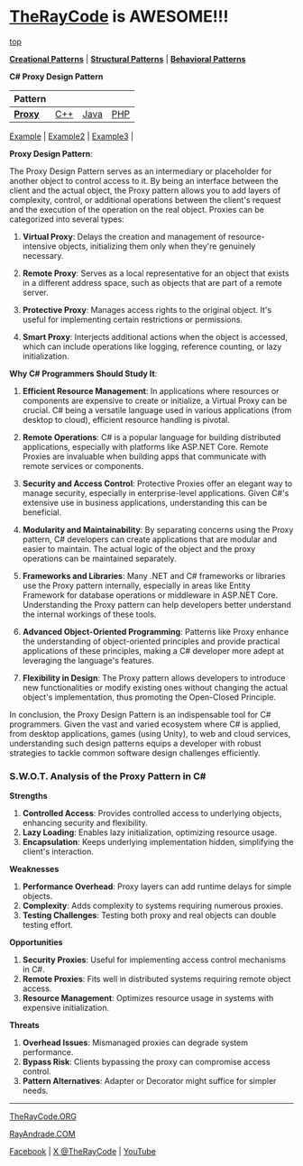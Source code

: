 # [TheRayCode](../../../README.md) is AWESOME!!!

[top](../README.md)

**[Creational Patterns](../README.md)** | **[Structural Patterns](../../Structural/README.md)** | **[Behavioral Patterns](../../Behavioral/README.md)**

**C# Proxy Design Pattern**

|Pattern|   |   |   |
|---|---|---|---|
| [**Proxy**](README.md) | [C++](../../../CPP/Structural/Flyweight/README.md) | [Java](../../../Java/Structural/Flyweight/README.md) | [PHP](../../../PHP/Structural/Flyweight/README.md) |

[Example](Example/README.md) | [Example2](Example2/README.md) | [Example3](Example3/README.md) | 

**Proxy Design Pattern**:

The Proxy Design Pattern serves as an intermediary or placeholder for another object to control access to it. By being an interface between the client and the actual object, the Proxy pattern allows you to add layers of complexity, control, or additional operations between the client's request and the execution of the operation on the real object. Proxies can be categorized into several types:

1. **Virtual Proxy**: Delays the creation and management of resource-intensive objects, initializing them only when they're genuinely necessary.
  
2. **Remote Proxy**: Serves as a local representative for an object that exists in a different address space, such as objects that are part of a remote server.

3. **Protective Proxy**: Manages access rights to the original object. It's useful for implementing certain restrictions or permissions.

4. **Smart Proxy**: Interjects additional actions when the object is accessed, which can include operations like logging, reference counting, or lazy initialization.

**Why C# Programmers Should Study It**:

1. **Efficient Resource Management**: In applications where resources or components are expensive to create or initialize, a Virtual Proxy can be crucial. C# being a versatile language used in various applications (from desktop to cloud), efficient resource handling is pivotal.

2. **Remote Operations**: C# is a popular language for building distributed applications, especially with platforms like ASP.NET Core. Remote Proxies are invaluable when building apps that communicate with remote services or components.

3. **Security and Access Control**: Protective Proxies offer an elegant way to manage security, especially in enterprise-level applications. Given C#'s extensive use in business applications, understanding this can be beneficial.

4. **Modularity and Maintainability**: By separating concerns using the Proxy pattern, C# developers can create applications that are modular and easier to maintain. The actual logic of the object and the proxy operations can be maintained separately.

5. **Frameworks and Libraries**: Many .NET and C# frameworks or libraries use the Proxy pattern internally, especially in areas like Entity Framework for database operations or middleware in ASP.NET Core. Understanding the Proxy pattern can help developers better understand the internal workings of these tools.

6. **Advanced Object-Oriented Programming**: Patterns like Proxy enhance the understanding of object-oriented principles and provide practical applications of these principles, making a C# developer more adept at leveraging the language's features.

7. **Flexibility in Design**: The Proxy pattern allows developers to introduce new functionalities or modify existing ones without changing the actual object's implementation, thus promoting the Open-Closed Principle.

In conclusion, the Proxy Design Pattern is an indispensable tool for C# programmers. Given the vast and varied ecosystem where C# is applied, from desktop applications, games (using Unity), to web and cloud services, understanding such design patterns equips a developer with robust strategies to tackle common software design challenges efficiently.

### **S.W.O.T. Analysis of the Proxy Pattern in C#**

**Strengths**  
1. **Controlled Access**: Provides controlled access to underlying objects, enhancing security and flexibility.  
2. **Lazy Loading**: Enables lazy initialization, optimizing resource usage.  
3. **Encapsulation**: Keeps underlying implementation hidden, simplifying the client's interaction.

**Weaknesses**  
1. **Performance Overhead**: Proxy layers can add runtime delays for simple objects.  
2. **Complexity**: Adds complexity to systems requiring numerous proxies.  
3. **Testing Challenges**: Testing both proxy and real objects can double testing effort.

**Opportunities**  
1. **Security Proxies**: Useful for implementing access control mechanisms in C#.  
2. **Remote Proxies**: Fits well in distributed systems requiring remote object access.  
3. **Resource Management**: Optimizes resource usage in systems with expensive initialization.

**Threats**  
1. **Overhead Issues**: Mismanaged proxies can degrade system performance.  
2. **Bypass Risk**: Clients bypassing the proxy can compromise access control.  
3. **Pattern Alternatives**: Adapter or Decorator might suffice for simpler needs.

---


[TheRayCode.ORG](https://www.TheRayCode.org)

[RayAndrade.COM](https://www.RayAndrade.com)

[Facebook](https://www.facebook.com/TheRayCode/) | [X @TheRayCode](https://www.x.com/TheRayCode/) | [YouTube](https://www.youtube.com/TheRayCode/)
